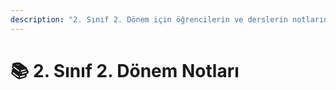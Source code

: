 ```yaml
---
description: "2. Sınıf 2. Dönem için öğrencilerin ve derslerin notlarını içerir \U0001F4DA"
---
```


# 📚 2. Sınıf 2. Dönem Notları

